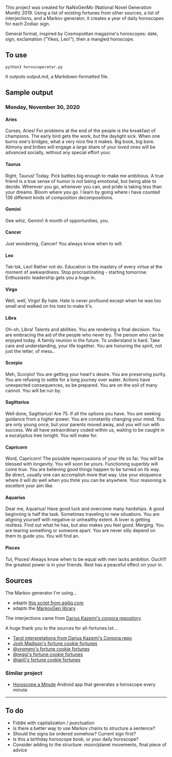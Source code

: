 This project was created for NaNoGenMo (National Novel Generation Month) 2019. Using a list of existing fortunes from other sources, a list of interjections, and a Markov generator, it creates a year of daily horoscopes for each Zodiac sign. 

General format, inspired by Cosmopolitan magazine's horoscopes: date, sign, exclamation ("Yikes, Leo!"), then a mangled horoscope. 

## To use 

```
python3 horoscoperator.py
```

It outputs output.md, a Markdown-formatted file.

## Sample output  

### Monday, November 30, 2020

#### Aries

Curses, Aries! For problems at the end of the people is the breakfast of champions. The early bird gets the work, but the daylight sick. When one burns one's bridges, what a very nice fire it makes. Big book, big bore. Alimony and bribes will engage a large share of your loved ones will be advanced socially, without any special effort your.

#### Taurus

Right, Taurus! Today. Pick battles big enough to make me ambitious. A true friend is a true sense of humor is not being emotional, but being able to decide. Wherever you go, whenever you can, and pride is taking less than your dreams. Bloom where you go. I learn by going where i have counted 136 different kinds of composition decompositions.

#### Gemini

Gee whiz, Gemini! A month of opportunities, you.

#### Cancer

Just wondering, Cancer! You always know when to will.

#### Leo

Tsk-tsk, Leo! Rather not do. Education is the mastery of every virtue at the moment of awkwardness. Stop procrastinating - starting tomorrow. Enthusiastic leadership gets you a huge in.

#### Virgo

Well, well, Virgo! By hate. Hate is never profound except when he was too small and walked on his toes to make it's.

#### Libra

Oh-oh, Libra! Talents and abilities. You are rendering a final decision. You are embracing the aid of the people who never try. The person who can be enjoyed today. A family reunion in the future. To understand is hard. Take care and understanding, your life together. You are honoring the spirit, not just the letter, of mess..

#### Scorpio

Meh, Scorpio! You are getting your heart's desire. You are preserving purity. You are refusing to settle for a long journey over water. Actions have unexpected consequences, so be prepared. You are on the soil of many cannot. You will be run by.

#### Sagittarius

Well done, Sagittarius! Are 75. If all the options you have. You are seeking guidance from a higher power. You are constantly changing your mind. You are only young once, but your parents moved away, and you will run with success. We all have extraordinary coded within us, waiting to be caught in a eucalyptus tree tonight. You will make for.

#### Capricorn

Word, Capricorn! The possible repercussions of your life so far. You will be blessed with longevity. You will soon be yours. Functioning superbly will come true. You are believing good things happen to be turned on its way. Be direct, usually one can accomplish more that way. Use your eloquence where it will do well when you think you can be anywhere. Your reasoning is excellent your aim like.

#### Aquarius

Dear me, Aquarius! Have good luck and overcome many hardships. A good beginning is half the task. Sometimes traveling to new situations. You are aligning yourself with negative or unhealthy extent. A lover is getting restless. Find out what he has, but also makes you feel good. Merging. You are tearing something or someone apart. You are never silly depend on them to guide you. You will find an.

#### Pisces

Tut, Pisces! Always know when to be equal with men lacks ambition. Ouch!!! the greatest power is in your friends. Rest has a peaceful effect on your in.


## Sources

The Markov generator I'm using...
- adapts [this script from agiliq.com](http://agiliq.com/blog/2009/06/generating-pseudo-random-text-with-markov-chains-u/)
- adapts the [MarkovGen library](https://github.com/mattspitz/markovge)

The interjections came from [Darius Kazemi's corpora repository](https://github.com/dariusk/corpora/blob/master/data/words/interjections.json).

A huge thank you to the sources for all-fortunes.txt...
- [Tarot interpretations from Darius Kazemi's Corpora repo](https://github.com/dariusk/corpora/blob/master/data/divination/tarot_interpretations.json)
- [Josh Madison's fortune cookie fortunes](https://joshmadison.com/2008/04/20/fortune-cookie-fortunes/)
- [@vromero's fortune cookie fortunes](https://github.com/vromero/fortune-cookies/blob/master/fortunes)
- [@reggi's fortune cookie fortunes](https://github.com/reggi/fortune-cookie/blob/master/fortune-cookies.txt)
- [@ianli's fortune cookie fortunes](https://github.com/ianli/fortune-cookies-galore/blob/master/fortunes.txt)

### Similar project
- [Horoscope a Minute](https://play.google.com/store/apps/details?id=com.volchok.minutehoroscope&hl=en_US) Android app that generates a horoscope every minute

---

## To do
- Fiddle with capitalization / punctuation 
- Is there a better way to use Markov chains to structure a sentence? 
- Should the signs be ordered somehow? Current sign first? 
- Is this a birthday horoscope book, or your daily horoscope? 
- Consider adding to the structure: moon/planet movements, final piece of advice
